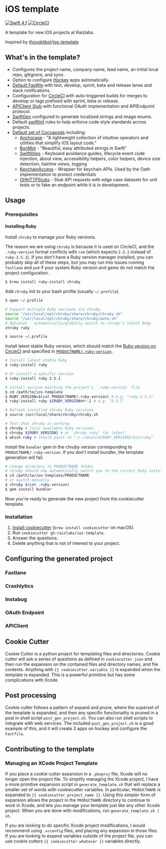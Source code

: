 # iOS template

[![Swift 4.1](https://img.shields.io/badge/Swift-4.1-orange.svg?style=flat)](https://swift.org)
[![CircleCI](https://img.shields.io/circleci/project/github/Raizlabs/ios-template/master.svg)](https://circleci.com/gh/Raizlabs/ios-template)

A template for new iOS projects at Raizlabs.

Inspired by [thoughtbot]/[ios-template]

[thoughtbot]: https://thoughtbot.com/
[ios-template]: https://github.com/thoughtbot/ios-template

## What's in the template?

 - Configures the project name, company name, lead name, an initial local repo, gitignore, and synx.
 - Option to configure [Hockey][hockey] apps automatically.
 - [Default Fastfile][fastfile] with test, develop, sprint, beta and release lanes and slack notifications.
 - Configuration for [CircleCI][CircleCI] with auto-triggered builds for merges to develop or tags prefixed with sprint, beta or release.
 - [APIClient Stub][apiclient] with functional OAuth implementation and APIEndpoint protocol.
 - [SwiftGen][SwiftGen] configured to generate localized strings and image enums.
 - Default [swiftlint][swiftlint] rules to help enforce code style standards across projects.
 - [Default set of Cocoapods][pods] including:
   - [Anchorage][anchorage] - "A lightweight collection of intuitive operators and utilities that simplify iOS layout code."
   - [BonMot][bonmot] - "Beautiful, easy attributed strings in Swift"
   - [Swiftilities][swiftilities] - Keyboard avoidance guides, lifecycle event code injection, about view, accessibility helpers, color helpers, device size detection, hairline views, logging
   - [KeychainAccess][keychainaccess] - Wrapper for keychain APIs. Used by the Oath implementation to protect credentials
   - [OHHTTPStubs][ohhttpstubs] - Stub API requests with edge case datasets for unit tests or to fake an endpoint while it is in development.

[pods]: PRODUCTNAME/app/Podfile
[anchorage]: https://github.com/Raizlabs/Anchorage
[swiftilities]: https://github.com/Raizlabs/Swiftilities
[bonmot]: httpss://github.com/Raizlabs/BonMot
[keychainaccess]: https://github.com/kishikawakatsumi/KeychainAccess
[ohhttpstubs]: https://github.com/AliSoftware/OHHTTPStubs
[fastfile]: PRODUCTNAME/app/fastlane/Fastfile
[apiclient]: PRODUCTNAME/app/PRODUCTNAME/API 
[CircleCI]: PRODUCTNAME/circle.yml
[swiftlint]: PRODUCTNAME/app/.swiftlint.yml
[hockey]: hooks/post_gen_project.sh
[swiftgen]: https://github.com/SwiftGen/SwiftGen

## Usage

### Prerequisites

#### Installing Ruby

Install `chruby` to manage your Ruby versions. 

The reason we are using `chruby` is because it is used on CircleCI, and the `.ruby-version` format conflicts with `rvm` (which expects `2.5.1` instead of `ruby-2.5.1`). If you don't have a Ruby version manager installed, you can probably skip all of these steps, but you may run into issues running `fastlane` and `pod` if your system Ruby version and gems do not match the project configuration.

```bash
$ brew install ruby-install chruby
```

Add `chruby` init to your bash profile (usually `~/.profile`).

```bash
$ open ~/.profile 
```

```bash
# Support multiple Ruby versions via chruby
source "/usr/local/opt/chruby/share/chruby/chruby.sh"
source "/usr/local/opt/chruby/share/chruby/auto.sh"
# Optional - automatically/globally switch to chruby's latest Ruby
chruby ruby
```

```bash
$ source ~/.profile
```

Install latest stable Ruby version, which should match the [Ruby version on CircleCI](https://circleci.com/docs/2.0/testing-ios/#custom-ruby-versions) and specified in [`PRODUCTNAME/.ruby-version`](https://github.com/Raizlabs/ios-template/blob/master/PRODUCTNAME/.ruby-version).

```bash
# Install latest stable Ruby
$ ruby-install ruby

# Or install a specific version
$ ruby-install ruby 2.5.1

# Install version matching the project's `.ruby-version` file
$ cd /path/to/ios-template
$ RUBY_VERSION=$(cat PRODUCTNAME/.ruby-version) # e.g. "ruby-2.5.1"
$ ruby-install ruby ${RUBY_VERSION##*-} # e.g. "2.5.1"

# Refresh installed chruby Ruby versions
$ source /usr/local/share/chruby/chruby.sh

# Test that chruby is working
$ chruby # lists available Ruby versions
$ chruby ${RUBY_VERSION} # or `chruby ruby` for latest
$ which ruby # should point to "~/.rubies/${RUBY_VERSION}/bin/ruby"
```

Install the `bundler` gem in the chruby version corresponding to `PRODUCTNAME/.ruby-version`. If you don't install bundler, the template generation will fail.

```bash
# change directory to PRODUCTNAME folder
# chruby should now automatically switch you to the correct Ruby install
$ cd /path/to/ios-template/PRODUCTNAME
# or switch manually
$ chruby $(cat .ruby-version)
$ gem install bundler
```

Now you're ready to generate the new project from the cookiecutter template.

### Installation

1. [Install cookiecutter][cookiecutter] (`brew install cookiecutter` on
   macOS).
1. Run `cookiecutter gh:raizlabs/ios-template`.
1. Answer the questions.
1. Delete anything that is not of interest to your project.

[cookiecutter]: http://cookiecutter.readthedocs.org/en/latest/installation.html

## Configuring the generated project
### Fastlane

### Crashlytics

### Instabug

### OAuth Endpoint

### APIClient 

## Cookie Cutter
Cookie Cutter is a python project for templating files and directories. Cookie cutter will ask a series of questions as defined in `cookiecutter.json` and then run the expansion on the contained files and directory names, and file contents. Anything with `{{ cookiecutter.variable }}` is expanded when the template is expanded. This is a powerful primitive but has some complications with Xcode

## Post processing
Cookie cutter follows a pattern of expand and prune, where the superset of the template is expanded, and then any specific functionality is pruned in a post in shell script `post_gen_project.sh`. You can also run shell scripts to integrate with web services. The included `post_gen_project.sh` is a good example of this, and it will create 2 apps on hockey and configure the `Fastfile`.

## Contributing to the template

### Managing an XCode Project Template
If you place a cookie cutter expansion in a `.pbxproj` file, Xcode will no longer open the project file. To simplify managing the Xcode project, I have a more primitive expansion script in `generate_template.sh` that will replace a smaller set of words with cookiecutter variables. In particular, `PRODUCTNAME` is expanded to `{{ cookiecutter.project_name }}`. Using this simpler form of expansion allows the project in the `PRODUCTNAME` directory to continue to work in Xcode, and lets you manage your template just like any other Xcode project. When you are done with modifications, run `generate_template.sh | sh`.

If you are looking to do specific Xcode project modifications, I would recommend using `.xcconfig` files, and placing any expansion in those files. If you are looking to expand variables outside of the project file, you can use cookie cutters `{{ cookiecutter.whatever }}` variables directly.


